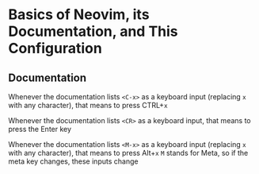 # Basics of Neovim, its Documentation, and This Configuration

## Documentation

Whenever the documentation lists `<C-x>` as a keyboard input (replacing `x` with any character), that means to press CTRL+`x`

Whenever the documentation lists `<CR>` as a keyboard input, that means to press the Enter key

Whenever the documentation lists `<M-x>` as a keyboard input (replacing `x` with any character), that means to press Alt+`x`
`M` stands for Meta, so if the meta key changes, these inputs change
